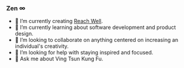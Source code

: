 ### Zen ∞

- 🔭 I’m currently creating [Reach Well](https://www.flyerconnect.org/). 
- 🌱 I’m currently learning about software development and product design.
- 👯 I’m looking to collaborate on anything centered on increasing an individual's creativity.
- 🤔 I’m looking for help with staying inspired and focused.
- 💬 Ask me about Ving Tsun Kung Fu.
